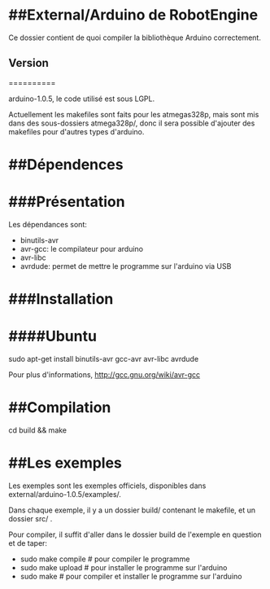 ##External/Arduino de RobotEngine
=================================

Ce dossier contient de quoi compiler la bibliothèque Arduino correctement.

## Version
==========

arduino-1.0.5, le code utilisé est sous LGPL.

Actuellement les makefiles sont faits pour les atmegas328p, mais sont mis dans des sous-dossiers atmega328p/, donc il sera possible d'ajouter des makefiles pour d'autres types d'arduino.

##Dépendences
=============

###Présentation
===============

Les dépendances sont:
- binutils-avr
- avr-gcc: le compilateur pour arduino
- avr-libc
- avrdude: permet de mettre le programme sur l'arduino via USB

###Installation
===============

####Ubuntu
==========
sudo apt-get install binutils-avr gcc-avr avr-libc avrdude

Pour plus d'informations, http://gcc.gnu.org/wiki/avr-gcc

##Compilation 
==============

cd build && make

##Les exemples
=======================

Les exemples sont les exemples officiels, disponibles dans external/arduino-1.0.5/examples/.

Dans chaque exemple, il y a un dossier build/ contenant le makefile, et un dossier src/ .

Pour compiler, il suffit d'aller dans le dossier build de l'exemple en question et de taper:
- sudo make compile    # pour compiler le programme
- sudo make upload     # pour installer le programme sur l'arduino
- sudo make            # pour compiler et installer le programme sur l'arduino

